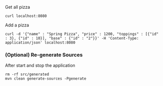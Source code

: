 Get all pizza

``` console
curl localhost:8080
```

Add a pizza

``` console
curl -d '{"name" : "Spring Pizza", "price" : 1200, "toppings" : [{"id" : 3}, {"id" : 10}], "base" : {"id" : "2"}}' -H 'Content-Type: application/json' localhost:8080
```

### (Optional) Re-generate Sources

After start and stop the application

``` console
rm -rf src/generated
mvn clean generate-sources -Pgenerate
```
